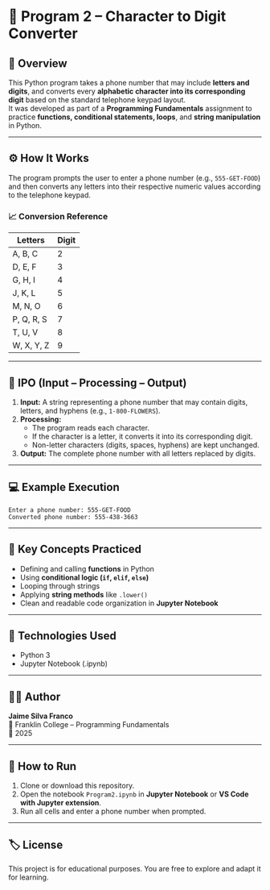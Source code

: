 # 🔢 Program 2 – Character to Digit Converter

## 📘 Overview
This Python program takes a phone number that may include **letters and digits**, and converts every **alphabetic character into its corresponding digit** based on the standard telephone keypad layout.  
It was developed as part of a **Programming Fundamentals** assignment to practice **functions, conditional statements, loops**, and **string manipulation** in Python.

---

## ⚙️ How It Works
The program prompts the user to enter a phone number (e.g., `555-GET-FOOD`) and then converts any letters into their respective numeric values according to the telephone keypad.

### 📈 Conversion Reference
| Letters | Digit |
|----------|--------|
| A, B, C | 2 |
| D, E, F | 3 |
| G, H, I | 4 |
| J, K, L | 5 |
| M, N, O | 6 |
| P, Q, R, S | 7 |
| T, U, V | 8 |
| W, X, Y, Z | 9 |

---

## 🧩 IPO (Input – Processing – Output)
1. **Input:** A string representing a phone number that may contain digits, letters, and hyphens (e.g., `1-800-FLOWERS`).  
2. **Processing:**  
   - The program reads each character.  
   - If the character is a letter, it converts it into its corresponding digit.  
   - Non-letter characters (digits, spaces, hyphens) are kept unchanged.  
3. **Output:** The complete phone number with all letters replaced by digits.

---

## 💻 Example Execution
```text
Enter a phone number: 555-GET-FOOD
Converted phone number: 555-438-3663
```

---

## 🧠 Key Concepts Practiced
- Defining and calling **functions** in Python  
- Using **conditional logic (`if`, `elif`, `else`)**  
- Looping through strings  
- Applying **string methods** like `.lower()`  
- Clean and readable code organization in **Jupyter Notebook**

---

## 🧰 Technologies Used
- Python 3  
- Jupyter Notebook (.ipynb)

---

## 🧑‍💻 Author
**Jaime Silva Franco**  
📍 Franklin College – Programming Fundamentals  
📆 2025  

---

## 🏁 How to Run
1. Clone or download this repository.  
2. Open the notebook `Program2.ipynb` in **Jupyter Notebook** or **VS Code with Jupyter extension**.  
3. Run all cells and enter a phone number when prompted.

---

## 🏷️ License
This project is for educational purposes. You are free to explore and adapt it for learning.
